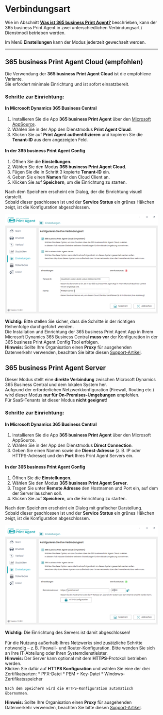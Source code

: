 # Verbindungsart

Wie im Abschnitt **[Was ist 365 business Print Agent?](print-agent-whatis.md)** beschrieben, kann der 365 business Print Agent in zwei unterschiedlichen Verbindungsart / Dienstmodi betrieben werden.

Im Menü **Einstellungen** kann der Modus jederzeit gewechselt werden.

---

## 365 business Print Agent Cloud (empfohlen)

Die Verwendung der **365 business Print Agent Cloud** ist die empfohlene Variante.  
Sie erfordert minimale Einrichtung und ist sofort einsatzbereit.

### Schritte zur Einrichtung:

#### In Microsoft Dynamics 365 Business Central
1. Installieren Sie die App **365 business Print Agent** über den [Microsoft AppSource](https://appsource.microsoft.com).
2. Wählen Sie in der App den Dienstmodus **Print Agent Cloud**.
3. Klicken Sie auf **Print Agent authentifizieren** und kopieren Sie die **Tenant-ID** aus dem angezeigten Feld.

#### In der 365 business Print Agent Config

1. Öffnen Sie die **Einstellungen**.
2. Wählen Sie den Modus **365 business Print Agent Cloud**.
3. Fügen Sie die in Schritt 3 kopierte **Tenant-ID** ein.
4. Geben Sie einen **Namen** für den Cloud Client an.
5. Klicken Sie auf **Speichern**, um die Einrichtung zu starten.

Nach dem Speichern erscheint ein Dialog, der die Einrichtung visuell darstellt.  
Sobald dieser geschlossen ist und der **Service Status** ein grünes Häkchen zeigt, ist die Konfiguration abgeschlossen.

![Einstellung-Cloud](/assets/images/365-business-print-agent/config-tool/Settings_Cloud.PNG)

<div class="alert alert-notice">
    <i class="fa-light fa-hand-point-up fa-lg"></i> <strong>Wichtig:</strong>
	Bitte stellen Sie sicher, dass die Schritte in der richtigen Reihenfolge durchgeführt werden.<br/>
    Die Installation und Einrichtung der 365 business Print Agent App in Ihrem Microsoft Dynamics 365 Business Central <strong>muss vor</strong> der Konfiguration in der 365 business Print Agent Config Tool erfolgen.
</div>

<div class="alert alert-info">
    <i class="fa-duotone fa-thin fa-lightbulb fa-lg"></i> <strong>Hinweis:</strong>
	Sollte Ihre Organisation einen <b>Proxy</b> für ausgehenden Datenverkehr verwenden, beachten Sie bitte diesen <a href="support/print-agent-proxy.md">Support-Artikel</a>.	
</div>

## 365 business Print Agent Server

Dieser Modus stellt eine **direkte Verbindung** zwischen Microsoft Dynamics 365 Business Central und dem lokalen System her.  
Aufgrund der erforderlichen Netzwerkkonfiguration (Firewall, Routing etc.) wird dieser Modus **nur für On-Premises-Umgebungen** empfohlen.  
Für SaaS-Tenants ist dieser Modus **nicht geeignet**!

### Schritte zur Einrichtung:

#### In Microsoft Dynamics 365 Business Central
1. Installieren Sie die App **365 business Print Agent** über den Microsoft AppSource.
2. Wählen Sie in der App den Dienstmodus **Direct Connection**.
3. Geben Sie einen Namen sowie die **Dienst-Adresse** (z. B. IP oder HTTPS-Adresse) und den **Port** Ihres Print Agent Servers ein.

#### In der 365 business Print Agent Config
1. Öffnen Sie die **Einstellungen**.
2. Wählen Sie den Modus **365 business Print Agent Server**.
3. Tragen Sie unter **Remote Adresse** den Hostnamen und Port ein, auf dem der Server lauschen soll.
4. Klicken Sie auf **Speichern**, um die Einrichtung zu starten.

Nach dem Speichern erscheint ein Dialog mit grafischer Darstellung.  
Sobald dieser geschlossen ist und der **Service Status** ein grünes Häkchen zeigt, ist die Konfiguration abgeschlossen.

![Einstellung-Server](/assets/images/365-business-print-agent/config-tool/Settings_Server.PNG)

<div class="alert alert-notice">
    <i class="fa-light fa-hand-point-up fa-lg"></i> <strong>Wichtig:</strong>
	Die Einrichtung des Servers ist damit abgeschlossen!<br><br>
	Für die Nutzung außerhalb Ihres Netzwerks sind zusätzliche Schritte notwendig – z. B. Firewall- und Router-Konfiguration. Bitte wenden Sie sich an Ihre IT-Abteilung oder Ihren Systemdienstleister.
</div>

<div class="alert alert-info">
    <i class="fa-duotone fa-thin fa-lightbulb fa-lg"></i> <strong>Hinweis:</strong>
	Der Server kann optional mit dem <strong>HTTPS</strong>-Protokoll betrieben werden.<br/>
	Klicken Sie dafür auf <b>HTTPS Konfiguration</b> und wählen Sie eine der drei Zertifikatsarten:
	* PFX-Datei
    * PEM + Key-Datei
    * Windows-Zertifikatsspeicher
	
	Nach dem Speichern wird die HTTPS-Konfiguration automatisch übernommen.
</div>

<div class="alert alert-info">
    <i class="fa-duotone fa-thin fa-lightbulb fa-lg"></i> <strong>Hinweis:</strong>
	Sollte Ihre Organisation einen <b>Proxy</b> für ausgehenden Datenverkehr verwenden, beachten Sie bitte diesen <a href="support/print-agent-proxy.md">Support-Artikel</a>.
</div>